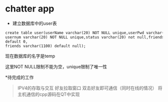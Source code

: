 # chatter app  

* 建立数据库中的user表  

```
create table user(userName varchar(20) NOT NULL unique,userPwd varchar(20) NOT NULL, 
usernum varchar(20) NOT NULL unique,status varchar(20) not null,friendsNum int(20) not null default 0, 
friends varchar(1100) default null);
```  

现在数据库的名字是temp 

这里NOT NULL限制不能为空，unique限制了唯一性

*待完成的工作 
>IPV4的存取与交互
>好友拉取窗口
>双击好友即可通信（同时在线的情况）
>将主机通信的cpp源码在QT中实现
